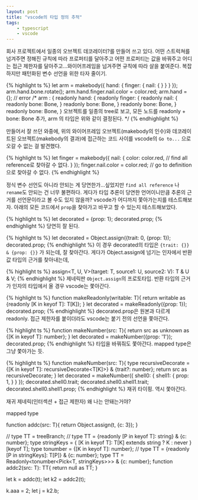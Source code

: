 ```yaml
---
layout: post
title: "vscode의 타입 정의 추적"
tags: 
    - typescript 
    - vscode
---
```


회사 프로젝트에서 일종의 오브젝트 데코레이터?를 만들어 쓰고 있다. 어떤 스트럭쳐를 넘겨주면 정해진 규칙에 따라 프로퍼티를 달아주고 어떤 프로퍼티는 값을 바꿔주고 어디는 접근 제한자를 달아주고...와이어프레임을 넘겨주면 규칙에 따라 살을 붙여준다. 복잡하지만 패턴화된 변수 선언을 위한 타자 줄이기.

{% highlight ts %}
let arm = makebody({
    hand: {
        finger: {
            nail: {
            }
        }
    }
});
arm.hand.bone.rotate();
arm.hand.finger.nail.color = color.red;
arm.hand = {};  // error
/*
arm : {
    readonly hand: {
        readonly finger: {
            readonly nail: {
                readonly bone: Bone,
            }
            readonly bone: Bone,
        }
        readonly bone: Bone,
    }
    readonly bone: Bone,
}
오브젝트를 일종의 tree로 보고, 
모든 노드를 readonly + bone: Bone 추가,
arm 의 타입은 위와 같이 결정된다.
*/
{% endhighlight %}

만들어서 잘 쓰던 와중에, 위의 와이어프레임 오브젝트(makebody의 인수)와 데코레이트된 오브젝트(makebody의 결과)에 접근하는 코드 사이를 vscode의 `Go to...` 으로 오갈 수 없는 걸 발견했다. 

{% highlight ts %}
let finger = makebody({
    nail: {
        color: color.red,   // find all reference로 찾아갈 수 없다.
    }
});
finger.nail.color = color.red;  // go to definition으로 찾아갈 수 없다.
{% endhighlight %}

정식 변수 선언도 아니라 안되는 게 당연한가...싶었지만 `find all reference` 나 `rename`도 안되는 건 너무 불편하다. 게다가 타입 추론이 당연한 언어이니만큼 추론의 근거를 선언문이라고 볼 수도 있지 않을까? vscode가 어디까지 쫓아가는지를 테스트해보자. 아래의 모든 코드에서 `prop`을 찾아가고 바꾸고 할 수 있는지 테스트해보았다.

{% highlight ts %}
let decorated = {prop: 1};
decorated.prop;
{% endhighlight %}
당연히 잘 된다.

{% highlight ts %}
let decorated = Object.assign({trait: 0, {prop: 1});
decorated.prop;
{% endhighlight %}
이 경우 decorated의 타입은 `{trait: {}} & {prop: {}}` 가 되는데, 잘 찾아간다. 게다가 Object.assign에 넘기는 인자에서 반환값 타입의 근거를 찾아내는데, 

{% highlight ts %}
assign<T, U, V>(target: T, source1: U, source2: V): T & U & V;
{% endhighlight %}
제네릭판 `Object.assign`의 프로토타입. 반환 타입의 근거가 인자의 타입에서 올 경우 vscode는 쫓아간다.

{% highlight ts %}
function makeReadonly<T>(writable: T){
    return writable as {readonly [K in keyof T]: T[K]};
}
let decorated = makeReadonly({prop: 1});
decorated.prop;
{% endhighlight %}
decorated.prop은 원본과 다르게 readonly. 접근 제한자를 붙이더라도 vscode는 붙기 전의 선언을 쫓아간다. 

{% highlight ts %}
function makeNumber<T>(src: T){
    return src as unknown as {[K in keyof T]: number};
}
let decorated = makeNumber({prop: '1'});
decorated.prop;
{% endhighlight %}
타입을 바꿔줘도 쫓아간다. mapped type은 그냥 쫓아가는 듯.

{% highlight ts %}
function makeNumber<T>(src: T){
    type recursiveDecorate<T> = {[K in keyof T]: recursiveDecorate<T[K]>} & {trait?: number};
    return src as recursiveDecorate<T>;
}
let decorated = makeNumber({
    shell0: {
        shell1: {
            prop: 1,
        }
    }
});
decorated.shell0.trait;
decorated.shell0.shell1.trait;
decorated.shell0.shell1.prop;
{% endhighlight %}
재귀 타이핑. 역시 쫓아간다.


재귀 제네릭(인터섹션 + 접근 제한자) 왜 나는 안돼는거야?

mapped type




function addc<T>(src: T){
    return Object.assign(t, {c: 3});
}

// type TT<T> = treeBranch<T>;
// type TT<T> = {readonly [P in keyof T]: string} & {c: number};
type stringKeys<T> = { [K in keyof T]: T[K] extends string ? K : never }[keyof T];
type tonumber<T> = {[K in keyof T]: number};
// type TT<T> = {readonly [P in stringKeys<T>]: T[P]} & {c: number};
type TT<T> = Readonly<tonumber<Pick<T, stringKeys<T>>>> & {c: number};
function addc2<T>(src: T): TT<T>{
    return null as TT<T>;
}

let k = addc(t);
let k2 = addc2(t);

k.aaa = 2;
let j = k2.b;